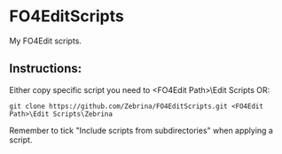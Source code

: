 # FO4EditScripts
My FO4Edit scripts.

## Instructions:
Either copy specific script you need to \<FO4Edit Path\>\Edit Scripts OR:
```
git clone https://github.com/Zebrina/FO4EditScripts.git <FO4Edit Path>\Edit Scripts\Zebrina
```
Remember to tick "Include scripts from subdirectories" when applying a script.
